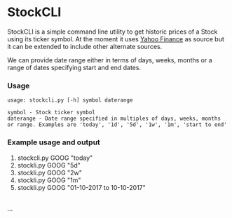 # StockCLI
StockCLI is a simple command line utility to get historic prices of a Stock using its ticker symbol. At the moment it uses [Yahoo Finance](https://finance.yahoo.com/) as source but it can be extended to include other alternate sources.

We can provide date range either in terms of days, weeks, months or a range of dates specifying start and end dates.

### Usage
    usage: stockcli.py [-h] symbol daterange

    symbol - Stock ticker symbol
    daterange - Date range specified in multiples of days, weeks, months or range. Examples are 'today', '1d', '5d', '1w', '1m', 'start to end'


### Example usage and output

1. stockcli.py GOOG "today"
2. stockli.py GOOG "5d"
3. stockli.py GOOG "2w"
4. stockli.py GOOG "1m"
5. stockli.py GOOG "01-10-2017 to 10-10-2017"
<br>
...
